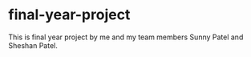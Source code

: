 # final-year-project
This is final year project by me and my team members Sunny Patel and Sheshan Patel.
